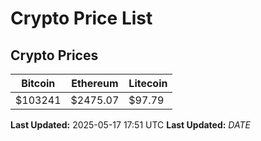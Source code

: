 # Crypto Price List

## Crypto Prices
| Bitcoin | Ethereum | Litecoin |
| ------- | -------- | -------- |
| $103241 | $2475.07 | $97.79 |
**Last Updated:** 2025-05-17 17:51 UTC
**Last Updated:** $DATE$
